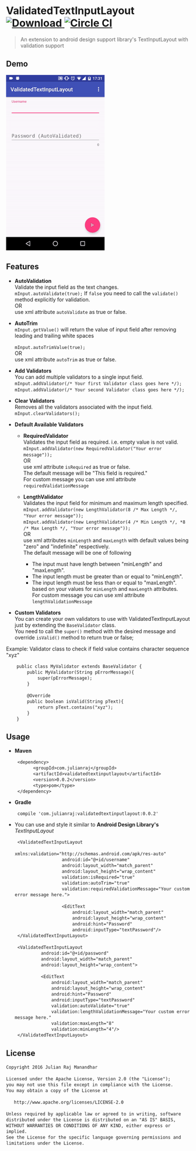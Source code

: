 ValidatedTextInputLayout [ ![Download](https://api.bintray.com/packages/julianraj/maven/validatedtextinputlayout/images/download.svg) ](https://bintray.com/julianraj/maven/validatedtextinputlayout/_latestVersion)[![Circle CI](https://circleci.com/gh/julianraj/ValidatedTextInputLayout.svg?style=svg)](https://circleci.com/gh/julianraj/ValidatedTextInputLayout)
========================

>An extension to android design support library's TextInputLayout with validation support


## Demo ##
![Basic](./images/demo.gif)

## Features ##
 - **AutoValidation**  
 Validate the input field as the text changes.  
    `mInput.autoValidate(true);`
    If `false` you need to call the `validate()` method explicitly for validation.  
    OR  
    use xml attribute `autoValidate` as true or false.
 
 - **AutoTrim**  
 `mInput.getValue()` will return the value of input field after removing leading and trailing 
 white spaces  
 
    `mInput.autoTrimValue(true);`  
    OR  
    use xml attribute `autoTrim` as true or false.
    
 - **Add Validators**  
 You can add multiple validators to a single input field.  
     `mInput.addValidator(/* Your first Validator class goes here */);`  
     `mInput.addValidator(/* Your second Validator class goes here */);`  
 
 - **Clear Validators**  
 Removes all the validators associated with the input field.  
    `mInput.clearValidators();`  
    
 - **Default Available Validators**  
    + **RequiredValidator**  
    Validates the input field as required. i.e. empty value is not valid.  
        `mInput.addValidator(new RequiredValidator("Your error message"));`  
        OR  
        use xml attribute `isRequired` as true or false.  
        The default message will be "This field is required."  
        For custom message you can use xml attribute `requiredValidationMessage`
        
    + **LengthValidator**  
    Validates the input field for minimum and maximum length specified.  
        `mInput.addValidator(new LengthValidator(8 /* Max Length */, "Your error message"));`  
        `mInput.addValidator(new LengthValidator(4 /* Min Length */, *8 /* Max Length */, "Your error message"));`  
         OR  
         use xml attributes `minLength` and `maxLength` with default values being "zero" and "indefinite" respectively.  
         The default message will be one of following
         - The input must have length between "minLength" and "maxLength".
         - The input length must be greater than or equal to "minLength".
         - The input length must be less than or equal to "maxLength".  
         based on your values for `minLength` and `maxLength` attributes.  
         For custom message you can use xml attribute `lengthValidationMessage`
 
 - **Custom Validators**  
 You can create your own validators to use with ValidatedTextInputLayout just by extending the `BaseValidator` class.  
 You need to call the `super()` method with the desired message and override `isValid()` method to return true or false;    
 
 Example: Validator class to check if field value contains  character sequence "xyz"  
  
        public class MyValidator extends BaseValidator {
            public MyValidator(String pErrorMessage){
                super(pErrorMessage);
            }
            
            @Override
            public boolean isValid(String pText){
                return pText.contains("xyz");
            }
        }

## Usage ##
 - **Maven**
 
        <dependency>
              <groupId>com.julianraj</groupId>
              <artifactId>validatedtextinputlayout</artifactId>
              <version>0.0.2</version>
              <type>pom</type>
        </dependency>
 
 - **Gradle**
 
        compile 'com.julianraj:validatedtextinputlayout:0.0.2'


 - You can use and style it similar to **Android Design Library's** _TextInputLayout_  
 
        <ValidatedTextInputLayout
                         xmlns:validation="http://schemas.android.com/apk/res-auto"
                         android:id="@+id/username"
                         android:layout_width="match_parent"
                         android:layout_height="wrap_content"
                         validation:isRequired="true"
                         validation:autoTrim="true"
                         validation:requiredValidationMessage="Your custom error message here.">
                 
                         <EditText
                             android:layout_width="match_parent"
                             android:layout_height="wrap_content"
                             android:hint="Password"
                             android:inputType="textPassword"/>
        </ValidatedTextInputLayout>
                
        <ValidatedTextInputLayout
                 android:id="@+id/password"
                 android:layout_width="match_parent"
                 android:layout_height="wrap_content">
         
                 <EditText
                     android:layout_width="match_parent"
                     android:layout_height="wrap_content"
                     android:hint="Password"
                     android:inputType="textPassword"
                     validation:autoValidate="true"
                     validation:lengthValidationMessage="Your custom error message here."
                     validation:maxLength="8"
                     validation:minLength="4"/>
        </ValidatedTextInputLayout>
        
License
-------

    Copyright 2016 Julian Raj Manandhar

    Licensed under the Apache License, Version 2.0 (the "License");
    you may not use this file except in compliance with the License.
    You may obtain a copy of the License at

       http://www.apache.org/licenses/LICENSE-2.0

    Unless required by applicable law or agreed to in writing, software
    distributed under the License is distributed on an "AS IS" BASIS,
    WITHOUT WARRANTIES OR CONDITIONS OF ANY KIND, either express or implied.
    See the License for the specific language governing permissions and
    limitations under the License.  
